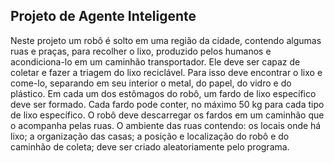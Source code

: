 ## Projeto de Agente Inteligente

Neste projeto um robô é solto em uma região da cidade, contendo algumas ruas e praças, para recolher o lixo, produzido pelos humanos e acondiciona-lo em um caminhão transportador. Ele deve ser capaz de coletar e fazer a triagem do lixo reciclável. Para isso deve encontrar o lixo e come-lo, separando em seu interior o metal, do papel, do vidro e do plástico. Em cada um dos estômagos do robô, um fardo de lixo específico deve ser formado. Cada fardo pode conter, no máximo 50 kg para cada tipo de lixo específico. O robô deve descarregar os fardos em um caminhão que o acompanha pelas ruas. O ambiente das ruas contendo: os locais onde há lixo; a organização das casas; a posição e localização do robô e do caminhão de coleta; deve ser criado aleatoriamente pelo programa.